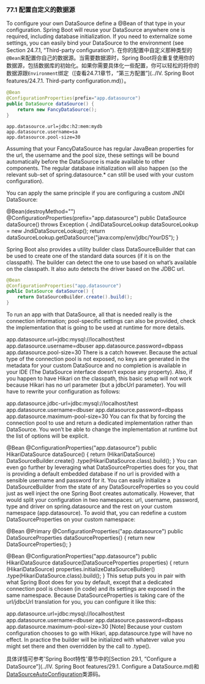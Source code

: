 ### 77.1 配置自定义的数据源

To configure your own DataSource define a @Bean of that type in your configuration. Spring Boot will reuse your DataSource anywhere one is required, including database initialization. If you need to externalize some settings, you can easily bind your DataSource to the environment (see Section 24.7.1, “Third-party configuration”).
在你的配置中自定义那种类型的`@Bean`来配置你自己的数据源。当需要数据源时，Spring Boot将会重复使用你的数据源，包括数据库的初始化。如果你需要具体化一些配置，你可以轻松的将你的数据源跟`Environment`绑定（[查看24.7.1章节，“第三方配置”](../IV. Spring Boot features/24.7.1. Third-party configuration.md)）。
```java
@Bean
@ConfigurationProperties(prefix="app.datasource")
public DataSource dataSource() {
    return new FancyDataSource();
}
```
```properties
app.datasource.url=jdbc:h2:mem:mydb
app.datasource.username=sa
app.datasource.pool-size=30
```
Assuming that your FancyDataSource has regular JavaBean properties for the url, the username and the pool size, these settings will be bound automatically before the DataSource is made available to other components. The regular database initialization will also happen (so the relevant sub-set of spring.datasource.* can still be used with your custom configuration).

You can apply the same principle if you are configuring a custom JNDI DataSource:

@Bean(destroyMethod="")
@ConfigurationProperties(prefix="app.datasource")
public DataSource dataSource() throws Exception {
    JndiDataSourceLookup dataSourceLookup = new JndiDataSourceLookup();
    return dataSourceLookup.getDataSource("java:comp/env/jdbc/YourDS");
}

Spring Boot also provides a utility builder class DataSourceBuilder that can be used to create one of the standard data sources (if it is on the classpath). The builder can detect the one to use based on what’s available on the classpath. It also auto detects the driver based on the JDBC url.
```java
@Bean
@ConfigurationProperties("app.datasource")
public DataSource dataSource() {
    return DataSourceBuilder.create().build();
}
```
To run an app with that DataSource, all that is needed really is the connection information; pool-specific settings can also be provided, check the implementation that is going to be used at runtime for more details.

app.datasource.url=jdbc:mysql://localhost/test
app.datasource.username=dbuser
app.datasource.password=dbpass
app.datasource.pool-size=30
There is a catch however. Because the actual type of the connection pool is not exposed, no keys are generated in the metadata for your custom DataSource and no completion is available in your IDE (The DataSource interface doesn’t expose any property). Also, if you happen to have Hikari on the classpath, this basic setup will not work because Hikari has no url parameter (but a jdbcUrl parameter). You will have to rewrite your configuration as follows:

app.datasource.jdbc-url=jdbc:mysql://localhost/test
app.datasource.username=dbuser
app.datasource.password=dbpass
app.datasource.maximum-pool-size=30
You can fix that by forcing the connection pool to use and return a dedicated implementation rather than DataSource. You won’t be able to change the implementation at runtime but the list of options will be explicit.

@Bean
@ConfigurationProperties("app.datasource")
public HikariDataSource dataSource() {
    return (HikariDataSource) DataSourceBuilder.create()
            .type(HikariDataSource.class).build();
}
You can even go further by leveraging what DataSourceProperties does for you, that is providing a default embedded database if no url is provided with a sensible username and password for it. You can easily initialize a DataSourceBuilder from the state of any DataSourceProperties so you could just as well inject the one Spring Boot creates automatically. However, that would split your configuration in two namespaces: url, username, password, type and driver on spring.datasource and the rest on your custom namespace (app.datasource). To avoid that, you can redefine a custom DataSourceProperties on your custom namespace:

@Bean
@Primary
@ConfigurationProperties("app.datasource")
public DataSourceProperties dataSourceProperties() {
    return new DataSourceProperties();
}

@Bean
@ConfigurationProperties("app.datasource")
public HikariDataSource dataSource(DataSourceProperties properties) {
    return (HikariDataSource) properties.initializeDataSourceBuilder()
            .type(HikariDataSource.class).build();
}
This setup puts you in pair with what Spring Boot does for you by default, except that a dedicated connection pool is chosen (in code) and its settings are exposed in the same namespace. Because DataSourceProperties is taking care of the url/jdbcUrl translation for you, you can configure it like this:

app.datasource.url=jdbc:mysql://localhost/test
app.datasource.username=dbuser
app.datasource.password=dbpass
app.datasource.maximum-pool-size=30
[Note]
Because your custom configuration chooses to go with Hikari, app.datasource.type will have no effect. In practice the builder will be initialized with whatever value you might set there and then overridden by the call to .type().

具体详情可参考'Spring Boot特性'章节中的[Section 29.1, “Configure a DataSource”](../IV. Spring Boot features/29.1. Configure a DataSource.md)和[DataSourceAutoConfiguration](https://github.com/spring-projects/spring-boot/tree/v2.0.0.M2/spring-boot-autoconfigure/src/main/java/org/springframework/boot/autoconfigure/jdbc/DataSourceAutoConfiguration.java)类源码。
